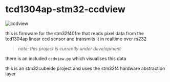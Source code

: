 # tcd1304ap-stm32-ccdview
![ccdview](https://i.imgur.com/LIap1Z3.gif)

this is firmware for the stm32f401re that reads pixel data from the tcd1304ap linear ccd sensor and transmits it in realtime over rs232

> *note: this project is currently under development*

there is an included `ccdview.py` which visualises this data

this is an stm32cubeide project and uses the stm32f4 hardware abstraction layer
